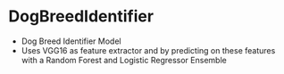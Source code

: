 # DogBreedIdentifier
- Dog Breed Identifier Model
- Uses VGG16 as feature extractor and by predicting on these features with a Random Forest and Logistic Regressor Ensemble
